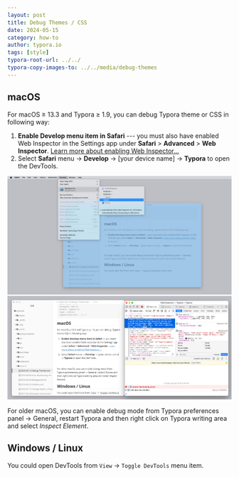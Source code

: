 ```yaml
---
layout: post
title: Debug Themes / CSS
date: 2024-05-15
category: how-to
author: typora.io
tags: [style]
typora-root-url: ../../
typora-copy-images-to: ../../media/debug-themes
---
```


## macOS

For macOS ≥ 13.3 and Typora ≥ 1.9, you can debug Typora theme or CSS in following way:

1. **Enable Develop menu item in Safari** --- you must also have enabled Web Inspector in the Settings app under **Safari** > **Advanced** > **Web Inspector**. [Learn more about enabling Web Inspector…](https://webkit.org/web-inspector/enabling-web-inspector/)
2. Select **Safari** menu → **Develop** → [your device name] → **Typora** to open the DevTools.

<img src="/media/debug-themes/Screenshot 2024-05-15 at 18.31.36.png" alt="Screenshot 2024-05-15 at 18.31.36" style="zoom:50%;" />

<img src="/media/debug-themes/Screenshot 2024-05-15 at 18.32.38.png" alt="Screenshot 2024-05-15 at 18.32.38" style="zoom:50%;" />

For older macOS, you can enable debug mode from Typora preferences panel → General, restart Typora and then right click on Typora writing area and select *Inspect Element*.

## Windows / Linux

You could open DevTools from `View` -> `Toggle DevTools` menu item.

